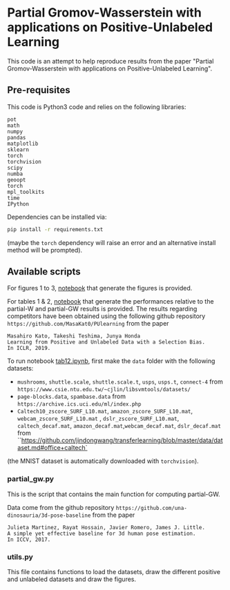 # Partial Gromov-Wasserstein with applications on Positive-Unlabeled Learning 

This code is an attempt to help reproduce results from the paper "Partial Gromov-Wasserstein with applications on Positive-Unlabeled Learning".

## Pre-requisites

This code is Python3 code and relies on the following libraries:

```
pot
math
numpy
pandas
matplotlib
sklearn
torch
torchvision
scipy
numba
geoopt
torch
mpl_toolkits
time
IPython
```

Dependencies can be installed via:

```bash
pip install -r requirements.txt
```

(maybe the `torch` dependency will raise an error and an alternative install method will be prompted).

## Available scripts

For figures 1 to 3, [notebook](`fig123.ipynb`) that generate the figures is provided.

For tables 1 & 2, [notebook](`tab12.ipynb`) that generate the performances relative to the partial-W and partial-GW results is provided. The results regarding competitors have been obtained using the following github repository `https://github.com/MasaKat0/PUlearning` from the paper 

```
Masahiro Kato, Takeshi Teshima, Junya Honda 
Learning from Positive and Unlabeled Data with a Selection Bias. 
In ICLR, 2019.
```

To run notebook [tab12.ipynb](`tab12.ipynb`), first make the `data` folder with the following datasets:

- `mushrooms`, `shuttle.scale`, `shuttle.scale.t`, `usps`, `usps.t`, `connect-4`  from `https://www.csie.ntu.edu.tw/~cjlin/libsvmtools/datasets/`
- `page-blocks.data`, `spambase.data` from `https://archive.ics.uci.edu/ml/index.php`
- `Caltech10_zscore_SURF_L10.mat`, `amazon_zscore_SURF_L10.mat`, `webcam_zscore_SURF_L10.mat` , `dslr_zscore_SURF_L10.mat`, `caltech_decaf.mat`, `amazon_decaf.mat`,`webcam_decaf.mat`, `dslr_decaf.mat` from ``https://github.com/jindongwang/transferlearning/blob/master/data/dataset.md#office+caltech`

(the MNIST dataset is automatically downloaded with `torchvision`).

### partial_gw.py

This is the script that contains the main function for computing partial-GW.  

Data come from the github repository 
`https://github.com/una-dinosauria/3d-pose-baseline` from the paper 

```
Julieta Martinez, Rayat Hossain, Javier Romero, James J. Little. 
A simple yet effective baseline for 3d human pose estimation. 
In ICCV, 2017.
```

### utils.py

This file contains functions to load the datasets, draw the different positive and unlabeled datasets and draw the figures.

